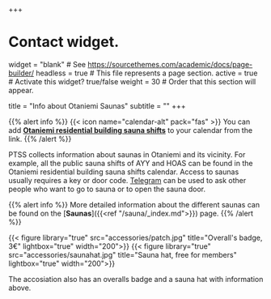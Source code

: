 +++
# Contact widget.
widget = "blank"  # See https://sourcethemes.com/academic/docs/page-builder/
headless = true  # This file represents a page section.
active = true  # Activate this widget? true/false
weight = 30  # Order that this section will appear.

title = "Info about Otaniemi Saunas"
subtitle = ""
+++

{{% alert info %}}
{{< icon name="calendar-alt" pack="fas" >}} You can add [**Otaniemi residential building sauna shifts**](https://calendar.google.com/calendar/embed?src=jpv0nr25o8389bl3mao4q3hb9s%40group.calendar.google.com) to your calendar from the link.
{{% /alert %}}

PTSS collects information about saunas in Otaniemi and its vicinity. For example, all the public sauna shifts of AYY and HOAS can be found in the Otaniemi residential building sauna shifts calendar. Access to saunas usually requires a key or door code. [Telegram](https://t.me/PTSSry) can be used to ask other people who want to go to sauna or to open the sauna door.

{{% alert info %}}
More detailed information about the different saunas can be found on the [**Saunas**]({{<ref "/sauna/_index.md">}}) page.
{{% /alert %}}

<div class="col-12 col-lg-8">
<div class="row text-center">
{{< figure library="true" src="accessories/patch.jpg" title="Overall's badge, 3€" lightbox="true" width="200">}}
{{< figure library="true" src="accessories/saunahat.jpg" title="Sauna hat, free for members" lightbox="true" width="200">}}
</div>
</div>

The accosiation also has an overalls badge and a sauna hat with information above.

